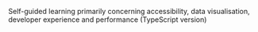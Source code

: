 Self-guided learning primarily concerning accessibility, data visualisation, developer experience and performance (TypeScript version)
